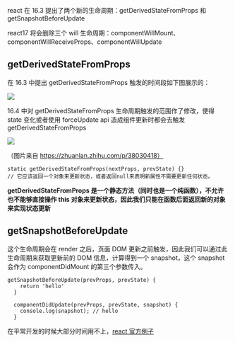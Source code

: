 react 在 16.3 提出了两个新的生命周期：getDerivedStateFromProps 和 getSnapshotBeforeUpdate

react17 将会删除三个 will 生命周期：componentWillMount、componentWillReceiveProps、componentWillUpdate

## getDerivedStateFromProps

在 16.3 中提出 getDerivedStateFromProps 触发的时间段如下图展示的：

![](https://user-gold-cdn.xitu.io/2018/4/30/16315978796bdf77?imageView2/0/w/1280/h/960/format/webp/ignore-error/1)

16.4 中对 getDerivedStateFromProps 生命周期触发的范围作了修改，使得 state 变化或者使用 forceUpdate api 造成组件更新时都会去触发 getDerivedStateFromProps

![](https://pic1.zhimg.com/80/v2-930c5299db442e73dbb1d2f9c92310d4_hd.jpg)

（图片来自 https://zhuanlan.zhihu.com/p/38030418）

```
static getDerivedStateFromProps(nextProps, prevState) {}
// 它应该返回一个对象来更新状态，或者返回null来表明新属性不需要更新任何状态。
```

**getDerivedStateFromProps 是一个静态方法（同时也是一个纯函数），不允许也不能够直接操作 this 对象来更新状态，因此我们只能在函数后面返回新的对象来实现状态更新**

## getSnapshotBeforeUpdate

这个生命周期会在 render 之后，页面 DOM 更新之前触发，因此我们可以通过此生命周期来获取更新前的 DOM 信息，计算得到一个 snapshot，这个 snapshot 会作为 componentDidMount 的第三个参数传入。

```
getSnapshotBeforeUpdate(prevProps, prevState) {
    return 'hello'
  }

  componentDidUpdate(prevProps, prevState, snapshot) {
    console.log(snapshot); // hello
  }
```

在平常开发的时候大部分时间用不上，[react 官方例子](https://react.docschina.org/docs/react-component.html#getsnapshotbeforeupdate)